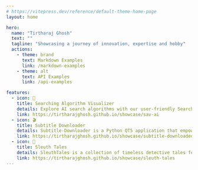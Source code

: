 ```yaml
---
# https://vitepress.dev/reference/default-theme-home-page
layout: home

hero:
  name: "Tirtharaj Ghosh"
  text: ""
  tagline: "Showcasing a journey of innovation, expertise and hobby"
  actions:
    - theme: brand
      text: Markdown Examples
      link: /markdown-examples
    - theme: alt
      text: API Examples
      link: /api-examples

features:
  - icon: 🔎
    title: Searching Algorithm Visualizer
    details: Explore AI search algorithms with our user-friendly Searching Algorithm Visualizer. It uses React and Go.js to create animated visuals and offers many features for easy exploration.
    link: https://tirtharajghosh.github.io/showcase/sav-ai
  - icon: 🎬
    title: Subtitle Downloader
    details: Subtitle-Downloader is a Python QT5 application that empowers you to effortlessly download multilingual subtitles for your beloved shows, with the magic of BeautifulSoup.
    link: https://tirtharajghosh.github.io/showcase/subtitle-downloaded
  - icon: 📖
    title: Sleuth Tales
    details: SleuthTales is a collection of timeless detective tales featuring iconic characters like Feluda & Byomkesh. Join us on a journey through these classic mysteries and immerse yourself in their intriguing worlds.
    link: https://tirtharajghosh.github.io/showcase/sleuth-tales
---
```


